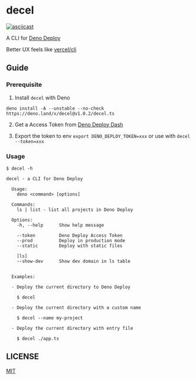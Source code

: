 # decel

[![asciicast](https://asciinema.org/a/iTSgJOYEP6cp8Hd8A8cFE9l8u.svg)](https://asciinema.org/a/iTSgJOYEP6cp8Hd8A8cFE9l8u)

A CLI for [Deno Deploy](https://dash.deno.com/)

Better UX feels like [vercel/cli](https://github.com/vercel/vercel)

## Guide

### Prerequisite

1. Install `decel` with Deno

  ```shell
  deno install -A --unstable --no-check https://deno.land/x/decel@v1.0.2/decel.ts
  ```

2. Get a Access Token from [Deno Deploy Dash](https://dash.deno.com/account#access-tokens)

3. Export the token to env `export DENO_DEPLOY_TOKEN=xxx` or use with `decel --token=xxx`

### Usage

```shell
$ decel -h

decel - a CLI for Deno Deploy

  Usage:
    deno <command> [options]

  Commands:
    ls | list - list all projects in Deno Deploy

  Options:
    -h, --help      Show help message
    
    --token         Deno Deploy Access Token
    --prod          Deploy in production mode
    --static        Deploy with static files

    [ls]
    --show-dev      Show dev domain in ls table


  Examples:

  - Deploy the current directory to Deno Deploy

    $ decel
  
  - Deploy the current directory with a custom name

    $ decel --name my-project

  - Deploy the current directory with entry file

    $ decel ./app.ts
```

## LICENSE

[MIT](./LICENSE)

